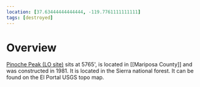 ```yaml
---
location: [37.63444444444444, -119.7761111111111]
tags: [destroyed]
---
```


# Overview

[Pinoche Peak (LO site)](http://www.peakbagging.com/CALookoutPhotos/Pinoche.html) sits at 5765', is located in [[Mariposa County]] and was constructed in 1981. It is located in the Sierra national forest. It can be found on the El Portal USGS topo map.

